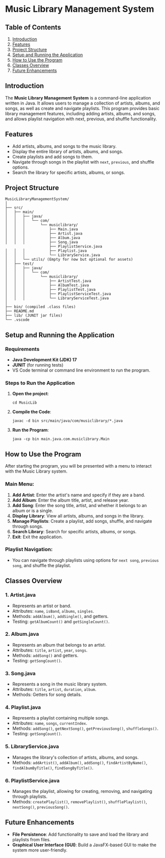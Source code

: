 # Music Library Management System

## Table of Contents
1. [Introduction](#introduction)
2. [Features](#features)
3. [Project Structure](#project-structure)
4. [Setup and Running the Application](#setup-and-running-the-application)
5. [How to Use the Program](#how-to-use-the-program)
6. [Classes Overview](#classes-overview)
7. [Future Enhancements](#future-enhancements)

## Introduction
The **Music Library Management System** is a command-line application written in Java. It allows users to manage a collection of artists, albums, and songs, as well as create and navigate playlists. This program provides basic library management features, including adding artists, albums, and songs, and allows playlist navigation with next, previous, and shuffle functionality.

## Features
- Add artists, albums, and songs to the music library.
- Display the entire library of artists, albums, and songs.
- Create playlists and add songs to them.
- Navigate through songs in the playlist with `next`, `previous`, and shuffle options.
- Search the library for specific artists, albums, or songs.

## Project Structure
```
MusicLibraryManagementSystem/
│
├── src/
│   ├── main/
│   │   ├── java/
│   │   │   └── com/
│   │   │       └── musiclibrary/
│   │   │           ├── Main.java
│   │   │           ├── Artist.java
│   │   │           ├── Album.java
│   │   │           ├── Song.java
                    ├── PlaylistService.java
│   │   │           ├── Playlist.java
│   │   │           └── LibraryService.java
│   │   └── utils/ (Empty for now but optional for assets)
│   ├── test/
│   │   ├── java/
│   │   │   └── com/
│   │   │       └── musiclibrary/
│   │   │           ├── ArtistTest.java
│   │   │           ├── AlbumTest.java
│   │   │           ├── PlaylistTest.java
│   │   │           ├── PlaylistServiceTest.java
│   │   │           └── LibraryServiceTest.java
│
├── bin/ (compiled .class files)
├── README.md
├── lib/ (JUNIT jar files)
└── .vscode
```
## Setup and Running the Application

### Requirements
- **Java Development Kit (JDK) 17**
- **JUNIT** (for running tests)
- VS Code terminal or command line environment to run the program.

### Steps to Run the Application

1. **Open the project**:
   ```
   cd MusicLib
   ```

2. **Compile the Code**:
   ```
   javac -d bin src/main/java/com/musiclibrary/*.java
   ```

3. **Run the Program**:
   ```
   java -cp bin main.java.com.musiclibrary.Main
   ```

## How to Use the Program

After starting the program, you will be presented with a menu to interact with the Music Library system.

### Main Menu:
1. **Add Artist**: Enter the artist's name and specify if they are a band.
2. **Add Album**: Enter the album title, artist, and release year.
3. **Add Song**: Enter the song title, artist, and whether it belongs to an album or is a single.
4. **Display Library**: View all artists, albums, and songs in the library.
5. **Manage Playlists**: Create a playlist, add songs, shuffle, and navigate through songs.
6. **Search Library**: Search for specific artists, albums, or songs.
7. **Exit**: Exit the application.

### Playlist Navigation:
- You can navigate through playlists using options for `next song`, `previous song`, and shuffle the playlist.

## Classes Overview

### 1. **Artist.java**
   - Represents an artist or band.
   - Attributes: `name`, `isBand`, `albums`, `singles`.
   - Methods: `addAlbum()`, `addSingle()`, and getters.
   - Testing: `getAlbumCount()` and `getSingleCount()`.

### 2. **Album.java**
   - Represents an album that belongs to an artist.
   - Attributes: `title`, `artist`, `year`, `songs`.
   - Methods: `addSong()` and getters.
   - Testing: `getSongCount()`.

### 3. **Song.java**
   - Represents a song in the music library system.
   - Attributes: `title`, `artist`, `duration`, `album`.
   - Methods: Getters for song details.

### 4. **Playlist.java**
   - Represents a playlist containing multiple songs.
   - Attributes: `name`, `songs`, `currentIndex`.
   - Methods: `addSong()`, `getNextSong()`, `getPreviousSong()`, `shuffleSongs()`.
   - Testing: `getSongCount()`.

### 5. **LibraryService.java**
   - Manages the library's collection of artists, albums, and songs.
   - Methods: `addArtist()`, `addAlbum()`, `addSong()`, `findArtistByName()`, `findAlbumByTitle()`, `findSongByTitle()`.

### 6. **PlaylistService.java**
   - Manages the playlist, allowing for creating, removing, and navigating through playlists.
   - Methods: `createPlaylist()`, `removePlaylist()`, `shufflePlaylist()`, `nextSong()`, `previousSong()`.

## Future Enhancements
- **File Persistence**: Add functionality to save and load the library and playlists from files.
- **Graphical User Interface (GUI)**: Build a JavaFX-based GUI to make the system more user-friendly.
